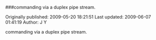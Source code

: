 ###commanding via a duplex pipe stream.

Originally published: 2009-05-20 18:21:51
Last updated: 2009-06-07 01:41:19
Author: J Y

commanding via a duplex pipe stream.